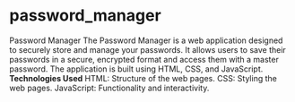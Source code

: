 # password_manager
Password Manager
The Password Manager is a web application designed to securely store and manage your passwords. It allows users to save their passwords in a secure, encrypted format and access them with a master password. The application is built using HTML, CSS, and JavaScript.
**Technologies Used**
HTML: Structure of the web pages.
CSS: Styling the web pages.
JavaScript: Functionality and interactivity.
